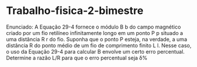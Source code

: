 # Trabalho-fisica-2-bimestre
Enunciado:
A Equação 29-4 fornece o módulo B  b do campo magnético criado por um fio retilíneo infinitamente longo em um ponto P p situado a uma distância R r do fio. Suponha que o ponto P  esteja, na verdade, a uma distância R do ponto médio de um fio de comprimento finito L l.  Nesse caso, o uso da Equação 29-4 para calcular B envolve um certo erro percentual. Determine a razão L/R  para que o erro percentual seja δ%
